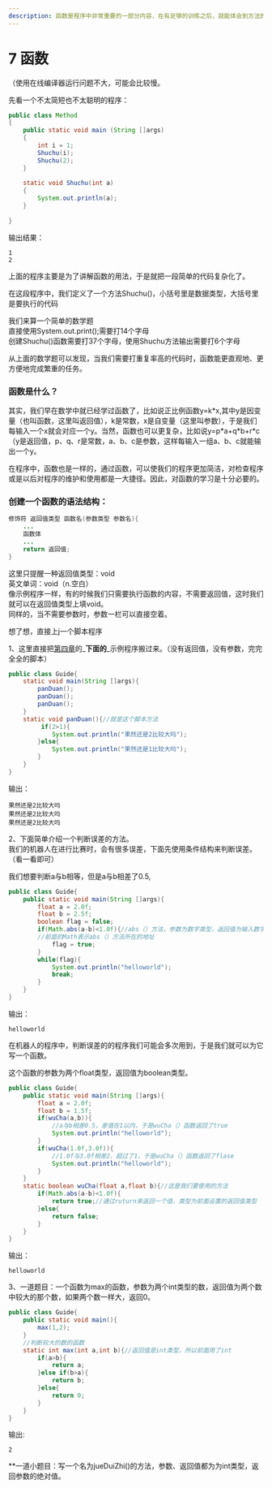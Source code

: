 ```yaml
---
description: 函数是程序中非常重要的一部分内容，在有足够的训练之后，就能体会到方法的好处了。
---
```


# 7  函数

（使用在线编译器运行问题不大，可能会比较慢。

先看一个不太简短也不太聪明的程序：

```java
public class Method
{
    public static void main (String []args)
    {
        int i = 1;
        Shuchu(i);
        Shuchu(2);
    }
    
    static void Shuchu(int a)
    {
        System.out.println(a);
    }
    
}
```

输出结果：

```text
1
2
```

上面的程序主要是为了讲解函数的用法，于是就把一段简单的代码复杂化了。

在这段程序中，我们定义了一个方法Shuchu\(\)，小括号里是数据类型，大括号里是要执行的代码



我们来算一个简单的数学题  
直接使用System.out.print\(\);需要打14个字母  
创建Shuchu\(\)函数需要打37个字母，使用Shuchu方法输出需要打6个字母

从上面的数学题可以发现，当我们需要打重复率高的代码时，函数能更直观地、更方便地完成繁重的任务。

### 函数是什么？

其实，我们早在数学中就已经学过函数了，比如说正比例函数y=k\*x,其中y是因变量（也叫函数，这里叫返回值），k是常数，x是自变量（这里叫参数），于是我们每输入一个x就会对应一个y。当然，函数也可以更复杂，比如说y=p\*a+q\*b+r\*c（y是返回值，p、q、r是常数，a、b、c是参数，这样每输入一组a、b、c就能输出一个y。

在程序中，函数也是一样的，通过函数，可以使我们的程序更加简洁，对检查程序或是以后对程序的维护和使用都是一大捷径。因此，对函数的学习是十分必要的。

### 创建一个函数的语法结构：

```java
修饰符 返回值类型 函数名(参数类型 参数名){
    ...
    函数体
    ...
    return 返回值;
}
```

这里只提醒一种返回值类型：void  
英文单词：void（n.空白）  
像示例程序一样，有的时候我们只需要执行函数的内容，不需要返回值，这时我们就可以在返回值类型上填void。  
同样的，当不需要参数时，参数一栏可以直接空着。

想了想，直接上j一个脚本程序

1、这里直接把[第四章](3.3-wo-na-100-yuan-zhao-hy-mai-yi-ping-3-yuan-de-ke-le-ta-zhao-le-wo-200-dui-bu-dui.md)的_**下面的**_示例程序搬过来。（没有返回值，没有参数，完完全全的脚本）

```java
public class Guide{
    static void main(String []args){
        panDuan();
        panDuan();
        panDuan();
    }
    static void panDuan(){//就是这个脚本方法
         if(2>1){
            System.out.println("果然还是2比较大吗");
        }else{
            System.out.println("果然还是1比较大吗");
        }
    }
}
```

输出：

```text
果然还是2比较大吗
果然还是2比较大吗
果然还是2比较大吗
```



2、下面简单介绍一个判断误差的方法。  
我们的机器人在进行比赛时，会有很多误差，下面先使用条件结构来判断误差。（看一看即可）

我们想要判断a与b相等，但是a与b相差了0.5,

```java
public class Guide{
    public static void main(String []args){
        float a = 2.0f;
        float b = 2.5f;
        boolean flag = false;
        if(Math.abs(a-b)<1.0f){//abs（）方法，参数为数字类型，返回值为输入数字的绝对值
        //前面的Math表示abs（）方法所在的地址
            flag = true;
        }
        while(flag){
            System.out.println("helloworld");
            break;
        }
    }
}
```

输出：

```text
helloworld
```

在机器人的程序中，判断误差的的程序我们可能会多次用到，于是我们就可以为它写一个函数。

这个函数的参数为两个float类型，返回值为boolean类型。

```java
public class Guide{
    public static void main(String []args){
        float a = 2.0f;
        float b = 1.5f;
        if(wuCha(a,b)){
            //a与b相差0.5，差值在1以内，于是wuCha（）函数返回了true
            System.out.println("helloworld");
        }
        if(wuCha(1.0f,3.0f)){
            //1.0f与3.0f相差2，超过了1，于是wuCha（）函数返回了flase
            System.out.println("helloworld");
        }
    }
    static boolean wuCha(float a,float b){//这是我们要使用的方法
        if(Math.abs(a-b)<1.0f){
            return true;//通过ruturn来返回一个值，类型为前面设置的返回值类型
        }else{
            return false;
        }
    }
}
```

输出：

```text
helloworld
```

3、一道题目：一个函数为max的函数，参数为两个int类型的数，返回值为两个数中较大的那个数，如果两个数一样大，返回0。

```java
public class Guide{
    public static void main(){
        max(1,2);
    }
    //判断较大的数的函数
    static int max(int a,int b){//返回值是int类型，所以前面用了int
        if(a>b){
            return a;
        }else if(b>a){
            return b;
        }else{
            return 0;
        }
    }
}
```

输出:

```text
2
```

\*\*一道小题目：写一个名为jueDuiZhi\(\)的方法，参数、返回值都为为int类型，返回参数的绝对值。



